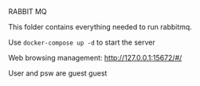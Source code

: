 RABBIT MQ

This folder contains everything needed to run rabbitmq.

Use `docker-compose up -d` to start the server


Web browsing management: http://127.0.0.1:15672/#/

User and psw are guest guest
